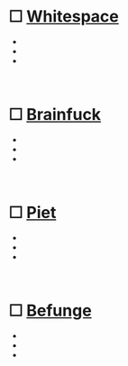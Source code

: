 # ☐ [Whitespace](https://en.wikipedia.org/wiki/Whitespace_(programming_language))
-
-
-
<br>

# ☐ [Brainfuck](https://fr.wikipedia.org/wiki/Brainfuck)
-
-
-
<br>

# ☐ [Piet](https://fr.wikipedia.org/wiki/Piet)
-
-
-
<br>

# ☐ [Befunge](https://fr.wikipedia.org/wiki/Befunge)
-
-
-
<br>